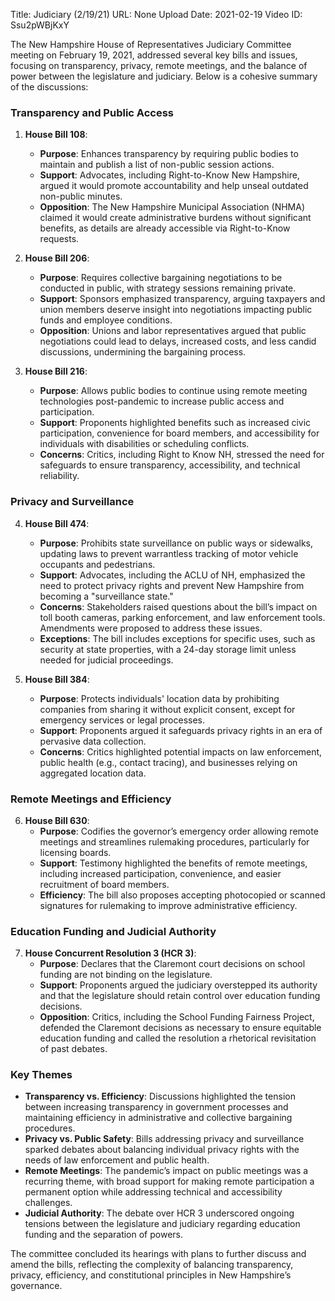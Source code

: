 Title: Judiciary (2/19/21)
URL: None
Upload Date: 2021-02-19
Video ID: Ssu2pWBjKxY

The New Hampshire House of Representatives Judiciary Committee meeting on February 19, 2021, addressed several key bills and issues, focusing on transparency, privacy, remote meetings, and the balance of power between the legislature and judiciary. Below is a cohesive summary of the discussions:

### **Transparency and Public Access**
1. **House Bill 108**:  
   - **Purpose**: Enhances transparency by requiring public bodies to maintain and publish a list of non-public session actions.  
   - **Support**: Advocates, including Right-to-Know New Hampshire, argued it would promote accountability and help unseal outdated non-public minutes.  
   - **Opposition**: The New Hampshire Municipal Association (NHMA) claimed it would create administrative burdens without significant benefits, as details are already accessible via Right-to-Know requests.  

2. **House Bill 206**:  
   - **Purpose**: Requires collective bargaining negotiations to be conducted in public, with strategy sessions remaining private.  
   - **Support**: Sponsors emphasized transparency, arguing taxpayers and union members deserve insight into negotiations impacting public funds and employee conditions.  
   - **Opposition**: Unions and labor representatives argued that public negotiations could lead to delays, increased costs, and less candid discussions, undermining the bargaining process.  

3. **House Bill 216**:  
   - **Purpose**: Allows public bodies to continue using remote meeting technologies post-pandemic to increase public access and participation.  
   - **Support**: Proponents highlighted benefits such as increased civic participation, convenience for board members, and accessibility for individuals with disabilities or scheduling conflicts.  
   - **Concerns**: Critics, including Right to Know NH, stressed the need for safeguards to ensure transparency, accessibility, and technical reliability.  

### **Privacy and Surveillance**
4. **House Bill 474**:  
   - **Purpose**: Prohibits state surveillance on public ways or sidewalks, updating laws to prevent warrantless tracking of motor vehicle occupants and pedestrians.  
   - **Support**: Advocates, including the ACLU of NH, emphasized the need to protect privacy rights and prevent New Hampshire from becoming a "surveillance state."  
   - **Concerns**: Stakeholders raised questions about the bill’s impact on toll booth cameras, parking enforcement, and law enforcement tools. Amendments were proposed to address these issues.  
   - **Exceptions**: The bill includes exceptions for specific uses, such as security at state properties, with a 24-day storage limit unless needed for judicial proceedings.  

5. **House Bill 384**:  
   - **Purpose**: Protects individuals' location data by prohibiting companies from sharing it without explicit consent, except for emergency services or legal processes.  
   - **Support**: Proponents argued it safeguards privacy rights in an era of pervasive data collection.  
   - **Concerns**: Critics highlighted potential impacts on law enforcement, public health (e.g., contact tracing), and businesses relying on aggregated location data.  

### **Remote Meetings and Efficiency**
6. **House Bill 630**:  
   - **Purpose**: Codifies the governor’s emergency order allowing remote meetings and streamlines rulemaking procedures, particularly for licensing boards.  
   - **Support**: Testimony highlighted the benefits of remote meetings, including increased participation, convenience, and easier recruitment of board members.  
   - **Efficiency**: The bill also proposes accepting photocopied or scanned signatures for rulemaking to improve administrative efficiency.  

### **Education Funding and Judicial Authority**
7. **House Concurrent Resolution 3 (HCR 3)**:  
   - **Purpose**: Declares that the Claremont court decisions on school funding are not binding on the legislature.  
   - **Support**: Proponents argued the judiciary overstepped its authority and that the legislature should retain control over education funding decisions.  
   - **Opposition**: Critics, including the School Funding Fairness Project, defended the Claremont decisions as necessary to ensure equitable education funding and called the resolution a rhetorical revisitation of past debates.  

### **Key Themes**
- **Transparency vs. Efficiency**: Discussions highlighted the tension between increasing transparency in government processes and maintaining efficiency in administrative and collective bargaining procedures.  
- **Privacy vs. Public Safety**: Bills addressing privacy and surveillance sparked debates about balancing individual privacy rights with the needs of law enforcement and public health.  
- **Remote Meetings**: The pandemic’s impact on public meetings was a recurring theme, with broad support for making remote participation a permanent option while addressing technical and accessibility challenges.  
- **Judicial Authority**: The debate over HCR 3 underscored ongoing tensions between the legislature and judiciary regarding education funding and the separation of powers.  

The committee concluded its hearings with plans to further discuss and amend the bills, reflecting the complexity of balancing transparency, privacy, efficiency, and constitutional principles in New Hampshire’s governance.